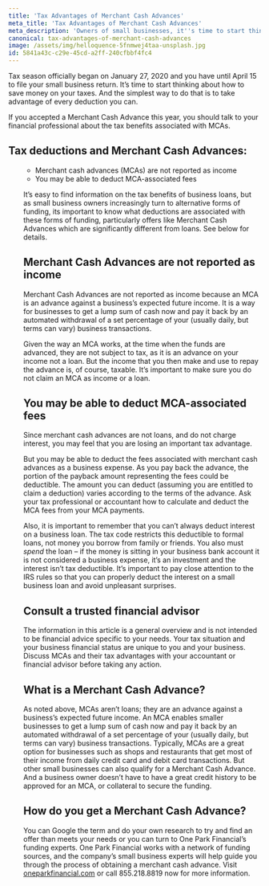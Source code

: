 ```yaml
---
title: 'Tax Advantages of Merchant Cash Advances'
meta_title: 'Tax Advantages of Merchant Cash Advances'
meta_description: 'Owners of small businesses, it''s time to start thinking about how to save money on your taxes. And the simplest way to do that is to take advantage of every deduction you can. Here''s what you need to know about deductions associated with Merchant Cash Advances.'
canonical: tax-advantages-of-merchant-cash-advances
image: /assets/img/helloquence-5fnmwej4taa-unsplash.jpg
id: 5841a43c-c29e-45cd-a2ff-240cfbbf4fc4
---
```

<p>Tax season officially began on January 27, 2020 and you have until April 15 to file your small business return. It&rsquo;s time to start thinking about how to save money on your taxes. And the simplest way to do that is to take advantage of every deduction you can.</p>
<p>If you accepted a Merchant Cash Advance this year, you should talk to your financial professional about the tax benefits associated with MCAs.</p>
<H2>Tax deductions and Merchant Cash Advances:</H2>

<ul style="list-style:circle;padding-left:30px;margin-bottom:30px;">
<ul>
<li>Merchant cash advances (MCAs) are not reported as income</li>
<li>You may be able to deduct MCA-associated fees</li>
</ul>

<p>It&rsquo;s easy to find information on the tax benefits of business loans, but as small business owners increasingly turn to alternative forms of funding, its important to know what deductions are associated with these forms of funding, particularly offers like Merchant Cash Advances which are significantly different from loans. See below for details.</p>
<H2>Merchant Cash Advances are not reported as income</H2>
<p>Merchant Cash Advances are not reported as income because an MCA is an advance against a business&rsquo;s expected future income. It is a way for businesses to get a lump sum of cash now and pay it back by an automated withdrawal of a set percentage of your (usually daily, but terms can vary) business transactions.</p>
<p>Given the way an MCA works, at the time when the funds are advanced, they are not subject to tax, as it is an advance on your income not a loan. But the income that you then make and use to repay the advance is, of course, taxable. It&rsquo;s important to make sure you do not claim an MCA as income or a loan.</p>
<H2>You may be able to deduct MCA-associated fees </H2>
<p>Since merchant cash advances are not loans, and do not charge interest, you may feel that you are losing an important tax advantage.</p>
<p>But you may be able to deduct the fees associated with merchant cash advances as a business expense. As you pay back the advance, the portion of the payback amount representing the fees could be deductible. The amount you can deduct (assuming you are entitled to claim a deduction) varies according to the terms of the advance. Ask your tax professional or accountant how to calculate and deduct the MCA fees from your MCA payments.</p>
<p>Also, it is important to remember that you can&rsquo;t always deduct interest on a business loan. The tax code restricts this deductible to formal loans, not money you borrow from family or friends. You also must <em>spend</em> the loan &ndash; if the money is sitting in your business bank account it is not considered a business expense, it&rsquo;s an investment and the interest isn&rsquo;t tax deductible. It&rsquo;s important to pay close attention to the IRS rules so that you can properly deduct the interest on a small business loan and avoid unpleasant surprises.</p>
<H2>Consult a trusted financial advisor</H2>
<p>The information in this article is a general overview and is not intended to be financial advice specific to your needs. Your tax situation and your business financial status are unique to you and your business. Discuss MCAs and their tax advantages with your accountant or financial advisor before taking any action.</p>
<H2>What is a Merchant Cash Advance?</H2>
<p>As noted above, MCAs aren&rsquo;t loans; they are an advance against a business&rsquo;s expected future income. An MCA enables smaller businesses to get a lump sum of cash now and pay it back by an automated withdrawal of a set percentage of your (usually daily, but terms can vary) business transactions. Typically, MCAs are a great option for businesses such as shops and restaurants that get most of their income from daily credit card and debit card transactions. But other small businesses can also qualify for a Merchant Cash Advance. And a business owner doesn&rsquo;t have to have a great credit history to be approved for an MCA, or collateral to secure the funding.</p>
<H2>How do you get a Merchant Cash Advance? </H2>
<p>You can Google the term and do your own research to try and find an offer than meets your needs or you can turn to One Park Financial&rsquo;s funding experts. One Park Financial works with a network of funding sources, and the company&rsquo;s small business experts will help guide you through the process of obtaining a merchant cash advance. Visit <a href="https://www.oneparkfinancial.com/">oneparkfinancial.com</a> or call 855.218.8819 now for more information.</p>